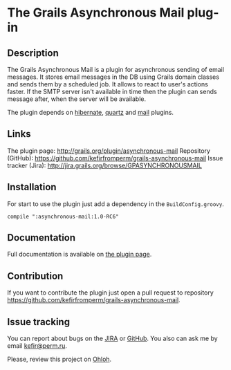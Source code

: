 The Grails Asynchronous Mail plug-in
====================================

Description
-----------

The Grails Asynchronous Mail is a plugin for asynchronous sending of email messages. It stores email messages in the DB
using Grails domain classes and sends them by a scheduled job. It allows to react to user's actions faster. If the SMTP
server isn't available in time then the plugin can sends message after, when the server will be available.

The plugin depends on [hibernate](http://www.grails.org/plugin/hibernate),
[quartz](http://www.grails.org/plugin/quartz) and [mail](http://www.grails.org/plugin/mail) plugins.

Links
-----

The plugin page: <http://grails.org/plugin/asynchronous-mail>
Repository (GitHub): <https://github.com/kefirfromperm/grails-asynchronous-mail>
Issue tracker (Jira): <http://jira.grails.org/browse/GPASYNCHRONOUSMAIL>

Installation
------------

For start to use the plugin just add a dependency in the `BuildConfig.groovy`.

    compile ":asynchronous-mail:1.0-RC6"

Documentation
-------------

Full documentation is available on [the plugin page](http://grails.org/plugin/asynchronous-mail).

Contribution
------------

If you want to contribute the plugin just open a pull request to repository
<https://github.com/kefirfromperm/grails-asynchronous-mail>.

Issue tracking
--------------

You can report about bugs on the [JIRA](http://jira.grails.org/browse/GPASYNCHRONOUSMAIL) or
[GitHub](https://github.com/kefirfromperm/grails-asynchronous-mail/issues?state=open).
You also can ask me by email [kefir@perm.ru](mailto:kefir@perm.ru).

Please, review this project on [Ohloh](https://www.ohloh.net/p/grails-asynchronous-mail).
